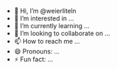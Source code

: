 - 👋 Hi, I’m @weierliteln
- 👀 I’m interested in ...
- 🌱 I’m currently learning ...
- 💞️ I’m looking to collaborate on ...
- 📫 How to reach me ...
- 😄 Pronouns: ...
- ⚡ Fun fact: ...

<!---
weierliteln/weierliteln is a ✨ special ✨ repository because its `README.md` (this file) appears on your GitHub profile.
You can click the Preview link to take a look at your changes.
--->
